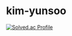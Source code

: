 # kim-yunsoo
[![Solved.ac Profile](http://mazassumnida.wtf/api/v2/generate_badge?boj=백준아이디)](https://solved.ac/doradorav/)
